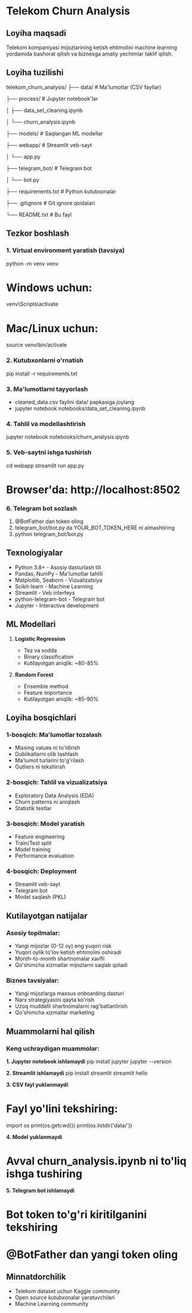 ﻿# Telekom Churn Analysis

## Loyiha maqsadi
Telekom kompaniyasi mijozlarining ketish ehtimolini machine learning
yordamida bashorat qilish va biznesga amaliy yechimlar taklif qilish.

## Loyiha tuzilishi

telekom_churn_analysis/
├── data/                    # Ma'lumotlar (CSV fayllar)

├── process/                 # Jupyter notebook'lar

│   ├── data_set_cleaning.ipynb

│   └── churn_analysis.ipynb

├── models/                  # Saqlangan ML modellar

├── webapp/                  # Streamlit veb-sayt

│   └── app.py

├── telegram_bot/            # Telegram bot

│   └── bot.py

├── requirements.txt         # Python kutubxonalar

├── .gitignore              # Git ignore qoidalari

└── README.txt              # Bu fayl

## Tezkor boshlash

### 1. Virtual environment yaratish (tavsiya)
python -m venv venv

# Windows uchun:
venv\\Scripts\\activate

# Mac/Linux uchun:
source venv/bin/activate

### 2. Kutubxonlarni o'rnatish
pip install -r requirements.txt

### 3. Ma'lumotlarni tayyorlash
- cleaned_data.csv faylini data/ papkasiga joylang
- jupyter notebook notebooks/data_set_cleaning.ipynb

### 4. Tahlil va modellashtirish
jupyter notebook notebooks/churn_analysis.ipynb

### 5. Veb-saytni ishga tushirish
cd webapp
streamlit run app.py
# Browser'da: http://localhost:8502

### 6. Telegram bot sozlash
1. @BotFather dan token oling
2. telegram_bot/bot.py da YOUR_BOT_TOKEN_HERE ni almashtiring
3. python telegram_bot/bot.py

## Texnologiyalar

- Python 3.8+ - Asosiy dasturlash tili
- Pandas, NumPy - Ma'lumotlar tahlili
- Matplotlib, Seaborn - Vizualizatsiya
- Scikit-learn - Machine Learning
- Streamlit - Veb interfeys
- python-telegram-bot - Telegram bot
- Jupyter - Interactive development

## ML Modellari

1. **Logistic Regression**
   - Tez va sodda
   - Binary classification
   - Kutilayotgan aniqlik: ~80-85%

2. **Random Forest**
   - Ensemble method
   - Feature importance
   - Kutilayotgan aniqlik: ~85-90%

## Loyiha bosqichlari

### 1-bosqich: Ma'lumotlar tozalash
- Missing values ni to'ldirish
- Dublikatlarni olib tashlash
- Ma'lumot turlarini to'g'rilash
- Outliers ni tekshirish

### 2-bosqich: Tahlil va vizualizatsiya
- Exploratory Data Analysis (EDA)
- Churn patterns ni aniqlash
- Statistik testlar

### 3-bosqich: Model yaratish
- Feature engineering
- Train/Test split
- Model training
- Performance evaluation

### 4-bosqich: Deployment
- Streamlit veb-sayt
- Telegram bot
- Model saqlash (PKL)

## Kutilayotgan natijalar

### Asosiy topilmalar:
- Yangi mijozlar (0-12 oy) eng yuqori risk
- Yuqori oylik to'lov ketish ehtimolini oshiradi
- Month-to-month shartnomalar xavfli
- Qo'shimcha xizmatlar mijozlarni saqlab qoladi

### Biznes tavsiyalar:
- Yangi mijozlarga maxsus onboarding dasturi
- Narx strategiyasini qayta ko'rish
- Uzoq muddatli shartnomalarni rag'batlantirish
- Qo'shimcha xizmatlar marketing

## Muammolarni hal qilish

### Keng uchraydigan muammolar:

**1. Jupyter notebook ishlamaydi**
pip install jupyter
jupyter --version

**2. Streamlit ishlamaydi**
pip install streamlit
streamlit hello

**3. CSV fayl yuklanmaydi**
# Fayl yo'lini tekshiring:
import os
print(os.getcwd())
print(os.listdir('data/'))

**4. Model yuklanmaydi**
# Avval churn_analysis.ipynb ni to'liq ishga tushiring

**5. Telegram bot ishlamaydi**
# Bot token to'g'ri kiritilganini tekshiring
# @BotFather dan yangi token oling

## Minnatdorchilik

- Telekom dataset uchun Kaggle community
- Open source kutubxonalar yaratuvchilari
- Machine Learning community
